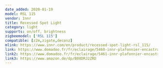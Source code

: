 ```yaml
---
date_added: 2020-01-19
model: RSL 115
vendor: Innr
title: Recessed Spot Light
category: light
supports: on/off, brightness
zigbeemodel: ['RSL 115']
compatible: [z2m,zigate,deconz]
mlink: https://www.innr.com/en/product/recessed-spot-light-rsl_115/
link: https://www.domadoo.fr/fr/eclairage/5460-innr-plafonnier-encastrable-metal-pack-de-3-blanc-chaud-2700k-avec-driver-led-8718781552886.html
link2: https://www.domadoo.fr/fr/eclairage/5461-innr-plafonnier-encastrable-metal-1-spot-additionnel-blanc-chaud-2700k-8718781552893.html
link3: https://www.amazon.de/dp/B08DRJ2ZRD
---
```

